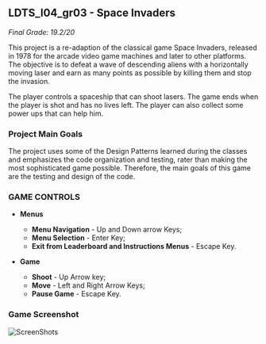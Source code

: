 ## LDTS_l04_gr03 - Space Invaders

*Final Grade: 19.2/20*



This project is a re-adaption of the classical game Space Invaders, released in 1978 for the arcade video game machines and later to other platforms.
The objective is to defeat a wave of descending aliens with a horizontally moving laser and earn as many points as possible by killing them and stop the invasion.

The player controls a spaceship that can shoot lasers. The game ends when the player is shot and has no lives left. The player can also collect some power ups that can help him.

### Project Main Goals

The project uses some of the Design Patterns learned during the classes and emphasizes the code organization and testing, rater than making the most sophisticated game possible.
Therefore, the main goals of this game are the testing and design of the code.

### GAME CONTROLS


- **Menus**
    - **Menu Navigation** - Up and Down arrow Keys;
    - **Menu Selection** - Enter Key;
    - **Exit from Leaderboard and Instructions Menus** - Escape Key.


- **Game**
    - **Shoot** -  Up Arrow key;
    - **Move** -  Left and Right Arrow Keys;
    - **Pause Game** - Escape Key.

### Game Screenshot
  ![ScreenShots](docs/ScreenShots/Animação.gif)



